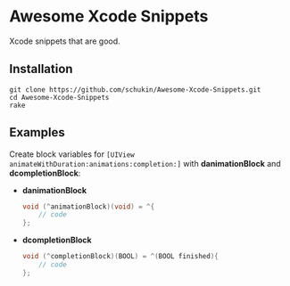 Awesome Xcode Snippets
======================

Xcode snippets that are good.

## Installation

	git clone https://github.com/schukin/Awesome-Xcode-Snippets.git
	cd Awesome-Xcode-Snippets
	rake

## Examples

Create block variables for `[UIView animateWithDuration:animations:completion:]` with **danimationBlock** and **dcompletionBlock**:

* **danimationBlock**
	
	```objective-c
	void (^animationBlock)(void) = ^{
    	// code
	};
	```
* **dcompletionBlock**
	
	```objective-c
	void (^completionBlock)(BOOL) = ^(BOOL finished){
    	// code
	};
	```